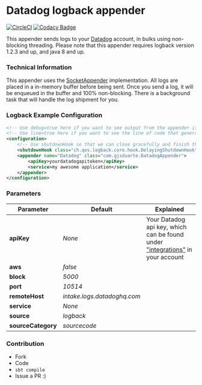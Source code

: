 # Datadog logback appender

[![CircleCI](https://circleci.com/gh/gjsduarte/logback-datadog-appender.svg?style=svg)](https://circleci.com/gh/gjsduarte/logback-datadog-appender)
[![Codacy Badge](https://api.codacy.com/project/badge/Grade/aeaa427beba846c79c582c2a51765f15)](https://app.codacy.com/app/gjsduarte/logback-datadog-appender?utm_source=github.com&utm_medium=referral&utm_content=gjsduarte/logback-datadog-appender&utm_campaign=Badge_Grade_Dashboard)

This appender sends logs to your [Datadog](https://www.datadoghq.com/) account, in bulks using non-blocking threading. Please note that this appender requires logback version 1.2.3 and up, and java 8 and up.

### Technical Information
This appender uses the [SocketAppender](https://github.com/qos-ch/logback/blob/master/logback-classic/src/main/java/ch/qos/logback/classic/net/SocketAppender.java) implementation. All logs are placed in a in-memory buffer before being sent. Once you send a log, it will be enqueued in the buffer and 100% non-blocking. There is a background task that will handle the log shipment for you.

### Logback Example Configuration
```xml
<!-- Use debug=true here if you want to see output from the appender itself -->
<!-- Use line=true here if you want to see the line of code that generated this log -->
<configuration>
    <!-- Use shutdownHook so that we can close gracefully and finish the log drain -->
    <shutdownHook class="ch.qos.logback.core.hook.DelayingShutdownHook"/>
    <appender name="Datadog" class="com.gjsduarte.DatadogAppender">
        <apiKey>yourdatadogapitoken</apiKey>
        <service>my awesome application</service>
    </appender>
</configuration>
```

### Parameters
| Parameter          | Default                              | Explained                                                                                                                       |
| ------------------ | ------------------------------------ | ------------------------------------------------------------------------------------------------------------------------------- |
| **apiKey**         | *None*                               | Your Datadog api key, which can be found under ["integrations"](https://app.datadoghq.com/account/settings#api) in your account |
| **aws**            | *false*                              |                                                                                                                                 |
| **block**          | *5000*                               |                                                                                                                                 |
| **port**           | *10514*                              |                                                                                                                                 |
| **remoteHost**     | *intake.logs.datadoghq.com*          |                                                                                                                                 |
| **service**        | *None*                               |                                                                                                                                 |
| **source**         | *logback*                            |                                                                                                                                 |
| **sourceCategory** | *sourcecode*                         |                                                                                                                                 |

### Contribution
 - Fork
 - Code
 - ```sbt compile```
 - Issue a PR :)
